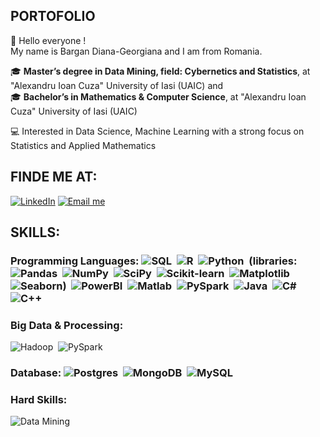 ## PORTOFOLIO 

👋 Hello everyone !  
   My name is Bargan Diana-Georgiana and I am from Romania.    

🎓 **Master’s degree in Data Mining, field: Cybernetics and Statistics**, at "Alexandru Ioan Cuza" University of Iasi (UAIC) and  
🎓  **Bachelor’s in Mathematics & Computer Science**, at "Alexandru Ioan Cuza" University of Iasi (UAIC)  
   
💻 Interested in Data Science, Machine Learning with a strong focus on Statistics and Applied Mathematics  

## FINDE ME AT:
[![LinkedIn](https://img.shields.io/badge/LinkedIn-0077B5?style=for-the-badge&logo=linkedin&logoColor=white)](https://www.linkedin.com/in/diana-georgiana-bargan-2a932632a/)
[![Email me](https://img.shields.io/badge/Email-Yahoo?style=for-the-badge&logo=yahoo&logoColor=white)](georgiana_bargan@yahoo.com)

## SKILLS:
### Programming Languages: ![SQL](https://img.shields.io/badge/SQL-003B57?style=for-the-badge&logoColor=white)&nbsp; ![R](https://img.shields.io/badge/R-276DC3?style=for-the-badge&logo=r&logoColor=white)&nbsp; ![Python](https://img.shields.io/badge/Python-14354C?style=for-the-badge&logo=python&logoColor=white)&nbsp; (libraries: ![Pandas](https://img.shields.io/badge/Pandas-blue)&nbsp; ![NumPy](https://img.shields.io/badge/NumPy-lightblue)&nbsp; ![SciPy](https://img.shields.io/badge/SciPy-darkblue)&nbsp; ![Scikit-learn](https://img.shields.io/badge/Scikit--learn-orange)&nbsp; ![Matplotlib](https://img.shields.io/badge/Matplotlib-green)&nbsp; ![Seaborn](https://img.shields.io/badge/Seaborn-teal))&nbsp; ![PowerBI](https://img.shields.io/badge/PowerBI-edbd11?style=for-the-badge&logo=powerbi&logoColor=black)&nbsp; ![Matlab](https://img.shields.io/badge/MATLAB-0076A8?style=for-the-badge&logo=mathworks&logoColor=white)&nbsp; ![PySpark](https://img.shields.io/badge/PySpark-E25A1C?style=for-the-badge&logo=apachespark&logoColor=white)&nbsp; ![Java](https://img.shields.io/badge/Java-007396?style=for-the-badge&logo=java&logoColor=white)&nbsp; ![C#](https://img.shields.io/badge/C%23-239120?style=for-the-badge&logo=csharp&logoColor=white)&nbsp; ![C++](https://img.shields.io/badge/C++-00599C?style=for-the-badge&logo=cplusplus&logoColor=white)

### Big Data & Processing:
![Hadoop](https://img.shields.io/badge/Hadoop-FF9900?style=for-the-badge&logo=apachehadoop&logoColor=white)&nbsp;
![PySpark](https://img.shields.io/badge/PySpark-E25A1C?style=for-the-badge&logo=apachespark&logoColor=white)&nbsp;

### Database: ![Postgres](https://img.shields.io/badge/Postgres-%23336791.svg?logo=postgresql&logoColor=white)&nbsp; ![MongoDB](https://img.shields.io/badge/MongoDB-%234ea94b.svg?logo=mongodb&logoColor=white)&nbsp; ![MySQL](https://img.shields.io/badge/MySQL-00758F?style=for-the-badge&logo=mySQL&logoColor=white)&nbsp;

### Hard Skills:
![Data Mining](https://img.shields.io/badge/Data%20Mining-02569B?style=for-the-badge)&nbsp;
